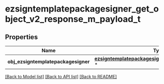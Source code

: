 # ezsigntemplatepackagesigner_get_object_v2_response_m_payload_t

## Properties
Name | Type | Description | Notes
------------ | ------------- | ------------- | -------------
**obj_ezsigntemplatepackagesigner** | [**ezsigntemplatepackagesigner_response_compound_t**](ezsigntemplatepackagesigner_response_compound.md) \* |  | 

[[Back to Model list]](../README.md#documentation-for-models) [[Back to API list]](../README.md#documentation-for-api-endpoints) [[Back to README]](../README.md)


